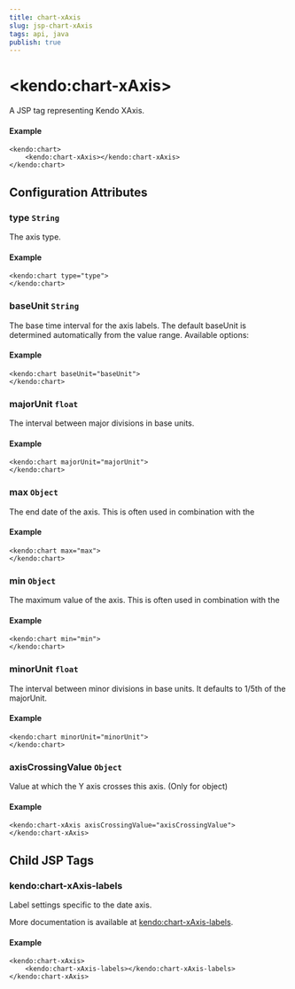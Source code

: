 ```yaml
---
title: chart-xAxis
slug: jsp-chart-xAxis
tags: api, java
publish: true
---
```


# \<kendo:chart-xAxis\>
A JSP tag representing Kendo XAxis.

#### Example
    <kendo:chart>
        <kendo:chart-xAxis></kendo:chart-xAxis>
    </kendo:chart>


## Configuration Attributes


### type `String`

The axis type.

#### Example
    <kendo:chart type="type">
    </kendo:chart>



### baseUnit `String`

The base time interval for the axis labels.
The default baseUnit is determined automatically from the value range. Available options:

#### Example
    <kendo:chart baseUnit="baseUnit">
    </kendo:chart>



### majorUnit `float`

The interval between major divisions in base units.

#### Example
    <kendo:chart majorUnit="majorUnit">
    </kendo:chart>



### max `Object`

The end date of the axis.
This is often used in combination with the

#### Example
    <kendo:chart max="max">
    </kendo:chart>



### min `Object`

The maximum value of the axis.
This is often used in combination with the

#### Example
    <kendo:chart min="min">
    </kendo:chart>



### minorUnit `float`

The interval between minor divisions in base units.
It defaults to 1/5th of the majorUnit.

#### Example
    <kendo:chart minorUnit="minorUnit">
    </kendo:chart>



### axisCrossingValue `Object`

Value at which the Y axis crosses this axis. (Only for object)

#### Example
    <kendo:chart-xAxis axisCrossingValue="axisCrossingValue">
    </kendo:chart-xAxis>



## Child JSP Tags

### kendo:chart-xAxis-labels

Label settings specific to the date axis.

More documentation is available at [kendo:chart-xAxis-labels](/api/wrappers/jsp/chart/xaxis-labels).

#### Example

    <kendo:chart-xAxis>
        <kendo:chart-xAxis-labels></kendo:chart-xAxis-labels>
    </kendo:chart-xAxis>
 
